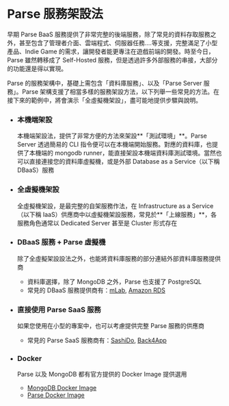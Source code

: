 # Parse 服務架設法

早期 Parse BaaS 服務提供了非常完整的後端服務，除了常見的資料存取服務之外，甚至包含了管理者介面、雲端程式、伺服器任務....等支援，完整滿足了小型產品、Indie Game 的需求，讓開發者能更專注在遊戲前端的開發。時至今日，Parse 雖然轉移成了 Self-Hosted 服務，但是透過許多外部服務的串接，大部分的功能還是得以實現。

Parse 的服務架構中，基礎上需包含「資料庫服務」、以及「Parse Server 服務」。Parse 架構支援了相當多樣的服務架設方法，以下列舉一些常見的方法。在接下來的範例中，將會演示「全虛擬機架設」，盡可能地提供步驟與說明。

* ### 本機端架設
  本機端架設法，提供了非常方便的方法來架設**「測試環境」**。Parse Server 透過簡易的 CLI 指令便可以在本機端開始服務。對應的資料庫，也提供了本機端的 mongodb runner，能直接架設本機端資料庫測試環境。當然也可以直接連接您的資料庫虛擬機，或是外部 Database as a Service（以下稱 DBaaS）服務
  
* ### 全虛擬機架設
  全虛擬機架設，是最完整的自架服務作法，在 Infrastructure as a Service（以下稱 IaaS）供應商中以虛擬機架設服務，常見於**「上線服務」**，各服務角色通常以 Dedicated Server 甚至是 Cluster 形式存在
  
* ### DBaaS 服務 + Parse 虛擬機
  除了全虛擬架設設法之外，也能將資料庫服務的部分連結外部資料庫服務提供商
  * 資料庫選擇，除了 MongoDB 之外，Parse 也支援了 PostgreSQL
  * 常見的 DBaaS 服務提供商有：[mLab](https://mlab.com/), [Amazon RDS](https://aws.amazon.com/tw/rds/postgresql/)
  
* ### 直接使用 Parse SaaS 服務
  如果您使用在小型的專案中，也可以考慮提供完整 Parse 服務的供應商
  * 常見的 Parse SaaS 服務商有：[SashiDo](https://www.sashido.io/), [Back4App](https://www.back4app.com/)
  
* ### Docker
  Parse 以及 MongoDB 都有官方提供的 Docker Image 提供選用
  * [MongoDB Docker Image](https://github.com/docker-library/mongo)
  * [Parse Docker Image](https://hub.docker.com/r/parseplatform/parse-server/) 